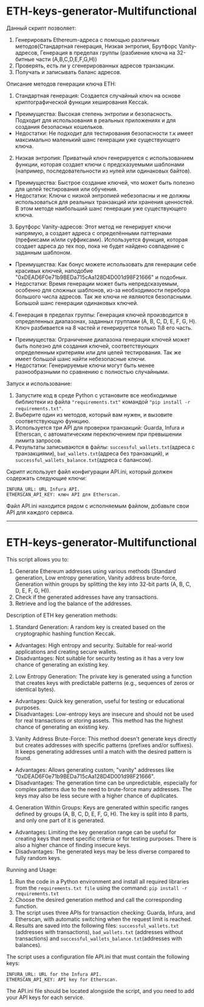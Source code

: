 # ETH-keys-generator-Multifunctional
Данный скрипт позволяет:
1. Генерировать Ethereum-адреса с помощью различных методов(Стандартная генерация, Низкая энтропия, Брутфорс Vanity-адресов, Генерация в пределах группы (разбиение ключа на 32-битные части (A,B,C,D,E,F,G,H))
2. Проверять, есть ли у сгенерированных адресов транзакции.
3. Получать и записывать баланс адресов.

Описание методов генерации ключа ETH:
1. Стандартная генерация:
Создается случайный ключ на основе криптографической функции хеширования Keccak.
- Преимущества:
Высокая степень энтропии и безопасность.
Подходит для использования в реальных приложениях и для создания безопасных кошельков.
- Недостатки:
Не подходит для тестирования безопасности т.к имеет максимально маленький шанс генерации уже существующего ключа.

2. Низкая энтропия:
Приватный ключ генерируется с использованием функции, которая создает ключи с предсказуемыми шаблонами (например, последовательности из нулей или одинаковых байтов).
- Преимущества:
Быстрое создание ключей, что может быть полезно для целей тестирования или обучения.
- Недостатки:
Ключи с низкой энтропией небезопасны и не должны использоваться для реальных транзакций или хранения ценностей. В этом методе наибольший шанс генерации уже существующего ключа.

3. Брутфорс Vanity-адресов:
Этот метод не генерирует ключи напрямую, а создает адреса с определёнными паттернами (префиксами и/или суффиксами). Используется функция, которая создает адреса до тех пор, пока не будет найдено совпадение с заданным шаблоном. 
- Преимущества:
Как бонус можете использовать для генерации себе красивых ключей, наподобие "0xDEAD6F0e71b9BEDa715cAa128D4D001d98F21666" и подобных.
- Недостатки:
Время генерации может быть непредсказуемым, особенно для сложных шаблонов, из-за необходимости перебора большого числа адресов. Так же ключи не являются безопасными. Большой шанс генерации одинаковых ключей. 

4. Генерация в пределах группы:
Генерация ключей производится в определенных диапазонах, заданных группами (A, B, C, D, E, F, G, H). Ключ разбивается на 8 частей и генерируется только 1\8 его часть.
- Преимущества:
Ограничение диапазона генерации ключей может быть полезно для создания ключей, соответствующих определенным критериям или для целей тестирования. Так же имеет большой шанс найти небезопасные ключи.
- Недостатки:
Генерируемые ключи могут быть менее разнообразными по сравнению с полностью случайными.

Запуск и использование:
1. Запустите код в среде Python с установите все необходимые библиотеки из файла ```"requirements.txt"``` командой ```"pip install -r requirements.txt"```.
2. Выберите один из методов, который вам нужен, и вызовите соответствующую функцию.
3. Используется три API для проверки транзакций: Guarda, Infura и Etherscan, с автоматическим переключением при превышении лимита запросов.
4. Результаты записываются в файлы: ```successful_wallets.txt```(адреса с транзакциями), ```bad_wallets.txt```(адреса без транзакций), и ```successful_wallets_balance.txt```(адреса с балансом).

Скрипт использует файл конфигурации API.ini, который должен содержать следующие ключи:
```
INFURA_URL: URL Infura API.
ETHERSCAN_API_KEY: ключ API для Etherscan.
```
Файл API.ini находится рядом с исполняемым файлом, добавьте свои API для каждого сервиса. 

-------------------------------------------------------------------------------------------
# ETH-keys-generator-Multifunctional
This script allows you to:
1. Generate Ethereum addresses using various methods (Standard generation, Low entropy generation, Vanity address brute-force, Generation within groups by splitting the key into 32-bit parts (A, B, C, D, E, F, G, H)).
2. Check if the generated addresses have any transactions.
3. Retrieve and log the balance of the addresses.

Description of ETH key generation methods:
1. Standard Generation:
A random key is created based on the cryptographic hashing function Keccak.
- Advantages:
High entropy and security.
Suitable for real-world applications and creating secure wallets.
- Disadvantages:
Not suitable for security testing as it has a very low chance of generating an existing key.

2. Low Entropy Generation:
The private key is generated using a function that creates keys with predictable patterns (e.g., sequences of zeros or identical bytes).
- Advantages:
Quick key generation, useful for testing or educational purposes.
- Disadvantages:
Low-entropy keys are insecure and should not be used for real transactions or storing assets. This method has the highest chance of generating an existing key.

3. Vanity Address Brute-Force:
This method doesn't generate keys directly but creates addresses with specific patterns (prefixes and/or suffixes). It keeps generating addresses until a match with the desired pattern is found.
- Advantages:
Allows generating custom, "vanity" addresses like "0xDEAD6F0e71b9BEDa715cAa128D4D001d98F21666".
- Disadvantages:
The generation time can be unpredictable, especially for complex patterns due to the need to brute-force many addresses. The keys may also be less secure with a higher chance of duplicates.

4. Generation Within Groups:
Keys are generated within specific ranges defined by groups (A, B, C, D, E, F, G, H). The key is split into 8 parts, and only one part of it is generated.
- Advantages:
Limiting the key generation range can be useful for creating keys that meet specific criteria or for testing purposes. There is also a higher chance of finding insecure keys.
- Disadvantages:
The generated keys may be less diverse compared to fully random keys.

Running and Usage:
1. Run the code in a Python environment and install all required libraries from the ```requirements.txt file``` using the command: ```pip install -r requirements.txt```
2. Choose the desired generation method and call the corresponding function.
3. The script uses three APIs for transaction checking: Guarda, Infura, and Etherscan, with automatic switching when the request limit is reached.
4. Results are saved into the following files: ```successful_wallets.txt``` (addresses with transactions),
```bad_wallets.txt``` (addresses without transactions) and
```successful_wallets_balance.txt```(addresses with balances).

The script uses a configuration file API.ini that must contain the following keys:
```
INFURA_URL: URL for the Infura API.
ETHERSCAN_API_KEY: API key for Etherscan.
```
The API.ini file should be located alongside the script, and you need to add your API keys for each service.

